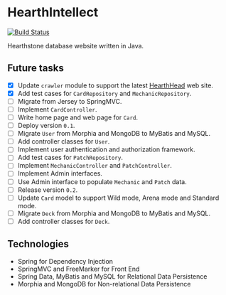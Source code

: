 # HearthIntellect

[![Build Status](https://travis-ci.org/AlphaHearth/HearthIntellect.svg?branch=master)](https://travis-ci.org/AlphaHearth/HearthIntellect)

Hearthstone database website written in Java.

## Future tasks

- [x] Update `crawler` module to support the latest [HearthHead](http://www.hearthhead.com/) web site.
- [x] Add test cases for `CardRepository` and `MechanicRepository`.
- [ ] Migrate from Jersey to SpringMVC.
- [ ] Implement `CardController`.
- [ ] Write home page and web page for `Card`.
- [ ] Deploy version `0.1`.
- [ ] Migrate `User` from Morphia and MongoDB to MyBatis and MySQL.
- [ ] Add controller classes for `User`.
- [ ] Implement user authentication and authorization framework.
- [ ] Add test cases for `PatchRepository`.
- [ ] Implement `MechanicController` and `PatchController`.
- [ ] Implement Admin interfaces.
- [ ] Use Admin interface to populate `Mechanic` and `Patch` data.
- [ ] Release version `0.2`.
- [ ] Update `Card` model to support Wild mode, Arena mode and Standard mode.
- [ ] Migrate `Deck` from Morphia and MongoDB to MyBatis and MySQL.
- [ ] Add controller classes for `Deck`.

## Technologies

- Spring for Dependency Injection
- SpringMVC and FreeMarker for Front End
- Spring Data, MyBatis and MySQL for Relational Data Persistence
- Morphia and MongoDB for Non-relational Data Persistence